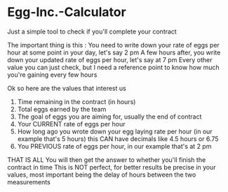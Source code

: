 # Egg-Inc.-Calculator
Just a simple tool to check if you'll complete your contract

The important thing is this : You need to write down your rate of eggs per hour at some point in your day, let's say 2 pm
A few hours after, you write down your updated rate of eggs per hour, let's say at 7 pm
Every other value you can just check, but I need a reference point to know how much you're gaining every few hours

Ok so here are the values that interest us

 1. Time remaining in the contract (in hours)
 2. Total eggs earned by the team
 3. The goal of eggs you are aiming for, usually the end of contract
 4. Your CURRENT rate of eggs per hour
 5. How long ago you wrote down your egg laying rate per hour (in our example that's 5 hours) this CAN have decimals like 4.5 hours or 6.75
 6. You PREVIOUS rate of eggs per hour, in our example that's at 2 pm
 
 
THAT IS ALL
You will then get the answer to whether you'll finish the contract in time
This is NOT perfect, for better results be precise in your values, most important being the delay of hours between the two measurements
